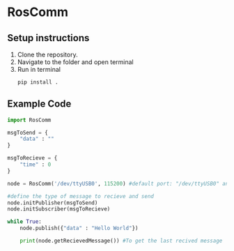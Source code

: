 # RosComm

## Setup instructions

1. Clone the repository.
2. Navigate to the folder and open terminal
3. Run in terminal
    ```bash
    pip install .
    ```

## Example Code

```python
import RosComm

msgToSend = {
    "data" : ""
}

msgToRecieve = {
    "time" : 0
}

node = RosComm('/dev/ttyUSB0', 115200) #default port: "/dev/ttyUSB0" and baudrate: 115200

#define the type of message to recieve and send
node.initPublisher(msgToSend)
node.initSubscriber(msgToRecieve)

while True:
    node.publish({"data" : "Hello World"})

    print(node.getRecievedMessage()) #To get the last recived message

```